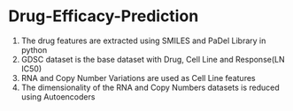 # Drug-Efficacy-Prediction
1) The drug features are extracted using SMILES and PaDel Library in python
2) GDSC dataset is the base dataset with Drug, Cell Line and Response(LN IC50)
3) RNA and Copy Number Variations are used as Cell Line features
4) The dimensionality of the RNA and Copy Numbers datasets is reduced using Autoencoders
